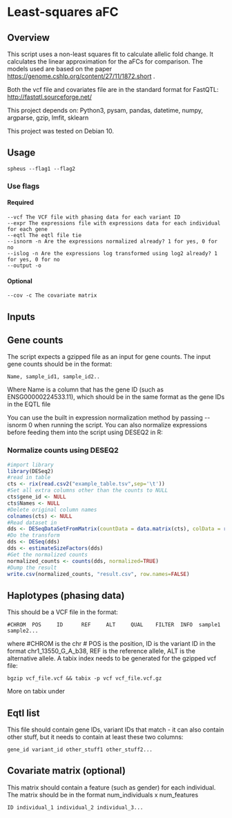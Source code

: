 # Least-squares aFC
## Overview
This script uses a non-least squares fit to calculate allelic fold change.
It calculates the linear approximation for the aFCs for comparison. 
The models used are based on the paper https://genome.cshlp.org/content/27/11/1872.short .

Both the vcf file and covariates file are in the standard format for FastQTL: http://fastqtl.sourceforge.net/

This project depends on: Python3, pysam, pandas, datetime, numpy, argparse, gzip, lmfit, sklearn

This project was tested on Debian 10.

## Usage
```
spheus --flag1 --flag2
```

### Use flags

#### Required
```
--vcf The VCF file with phasing data for each variant ID
--expr The expressions file with expressions data for each individual for each gene
--eqtl The eqtl file tie 
--isnorm -n Are the expressions normalized already? 1 for yes, 0 for no
--islog -n Are the expressions log transformed using log2 already? 1 for yes, 0 for no
--output -o
```

#### Optional
```
--cov -c The covariate matrix
```

## Inputs

## Gene counts

The script expects a gzipped file as an input for gene counts.
The input gene counts should be in the format:
```
Name, sample_id1, sample_id2..
```
Where Name is a column that has the gene ID (such as ENSG00000224533.11), which 
should be in the same format as the gene IDs in the EQTL file

You can use the built in expression normalization method by passing --isnorm 0 when running the script.
You can also normalize expressions before feeding them into the script using DESEQ2 in R:

### Normalize counts using DESEQ2
```R
#import library
library(DESeq2)
#read in table 
cts <- rix(read.csv2("example_table.tsv",sep='\t'))
#Set all extra columns other than the counts to NULL
cts$gene_id <- NULL
cts$Names <- NULL
#Delete original column names
colnames(cts) <- NULL
#Read dataset in
dds <- DESeqDataSetFromMatrix(countData = data.matrix(cts), colData = rep.int(1,ncol(cts)) , design = data.matrix(rep.int(1,ncol(cts))))
#Do the transform
dds <- DESeq(dds)
dds <- estimateSizeFactors(dds)
#Get the normalized counts
normalized_counts <- counts(dds, normalized=TRUE)
#Dump the result
write.csv(normalized_counts, "result.csv", row.names=FALSE)
```

## Haplotypes (phasing data)

This should be a VCF file in the format:
```
#CHROM  POS     ID      REF     ALT     QUAL    FILTER  INFO  sample1  sample2...
```
where #CHROM is the chr # POS is the position, ID is the variant ID in the format chr1_13550_G_A_b38, REF is the
reference allele, ALT is the alternative allele. A tabix index needs to be generated for the gzipped vcf file:

```
bgzip vcf_file.vcf && tabix -p vcf vcf_file.vcf.gz

```

More on tabix under
 

 
## Eqtl list
This file should contain gene IDs, variant IDs that match - it can also contain other stuff, but it needs to contain at least these two columns:
```
gene_id	variant_id other_stuff1 other_stuff2...
``` 
## Covariate matrix (optional)
This matrix should contain a feature (such as gender) for each individual. The matrix should be in the format num_individuals x num_features
```
ID individual_1 individual_2 individual_3...
```




